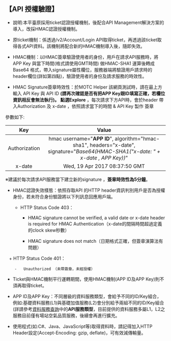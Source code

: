 ## 【API 授權驗證】


-  說明:本平臺原採用ticket認證授權機制，後配合API Management解決方案的導入，改採HMAC認證授權機制。

- 原ticket機制：係透過/v2/Account/Login API取得ticket，再透過該ticket取得各式API資料。該機制將配合新的HMAC機制導入後，隨即失效。

- HMAC機制：以HMAC簽章驗證使用者的身份，用戶在請求API服務時，將APP Key 與當下時間(格式請使用GMT時間) 做HMAC-SHA1 運算後轉成Base64 格式，帶入signature屬性欄位，服務器端將驗證用戶請求時的header欄位(詳如第四點)，驗證使用者的身份及請求服務的時效性。

- HMAC Signature簽章時效性：於MOTC Helper 該網頁測試時，請在最上方輸入 API Key 與 API ID 
**(請再次確認是否有把APP Key跟ID填寫正確，若欄位資訊相反會無法執行)。** **點選Explore** ，每次請求下方API時，會於header 帶入Authorization 及 x-date ，依照請求當下的時間 & API Key 製作 簽章

參數如下:

|  Key  |  Value  |
| :--: | :--------: |
|  Authorization  | hmac username="**APP ID**", algorithm="hmac-sha1", headers="x-date", signature="*Base64(HMAC-SHA1("x-date: " + x-date , APP Key))*" |
| x-date  |    Wed, 19 Apr 2017 08:37:50 GMT    |


※建議於每次請求API服務當下建立新的signature ，**簽章時效性為5分鐘**。


- HMAC認證失效樣態：依照存取API 的HTTP header資訊判別用戶是否為授權身份，若未符合身份驗證將以下列訊息回應用戶端。

    +  HTTP Status Code 403：


        -	 HMAC signature cannot be verified, a valid date or x-date header is required for HMAC Authentication（x-date的間隔時間超過定義的clock skew秒數）    

        -	 HMAC signature does not match（日期格式正確，但簽章演算法有問題）

    +   HTTP Status Code 401：
    
        -	Unauthorized （未帶簽章，未經授權）
    
  
  
-  Ticket與HMAC機制平行運轉期間，使用HMAC機制(APP ID及APP Key)則不須再取得ticket。

-  APP ID及APP Key：不同層級的資料服務類型，會給予不同的ID/Key組合，例如:基礎資料服務(L1)與基礎加值服務(L2)會分別給予兩組不同的ID/Key組合(詳請參考[資料服務查詢](https://ptx.transportdata.tw/PTX/Service)中的**API服務類型**，目前提供的資料服務多屬L1，L2之服務目前僅有場站空氣品質服務，後續會再進行擴充。

-  使用程式(如:C#、Java、JavaScript等)取得資料時，請記得加入HTTP Header設定(Accept-Encoding: gzip, deflate)，可有效減傳輸量。
